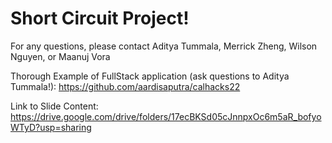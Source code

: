 # Short Circuit Project!

For any questions, please contact Aditya Tummala, Merrick Zheng, Wilson Nguyen, or Maanuj Vora

Thorough Example of FullStack application (ask questions to Aditya Tummala!): https://github.com/aardisaputra/calhacks22

Link to Slide Content: https://drive.google.com/drive/folders/17ecBKSd05cJnnpxOc6m5aR_bofyoWTyD?usp=sharing
